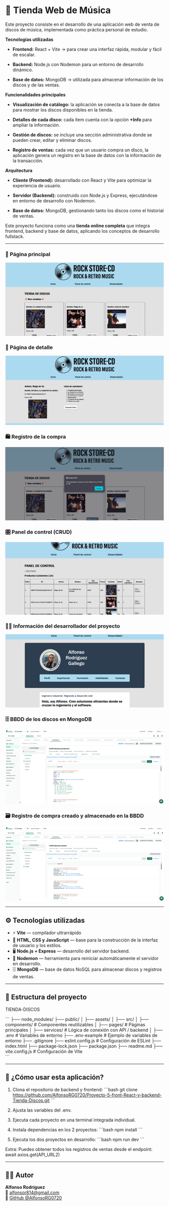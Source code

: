 # 🛒 Tienda Web de Música

Este proyecto consiste en el desarrollo de una aplicación web de venta de discos de música, implementada como práctica personal de estudio.

**Tecnologías utilizadas**

- **Frontend:** React + Vite → para crear una interfaz rápida, modular y fácil de escalar.

- **Backend:** Node.js con Nodemon para un entorno de desarrollo dinámico.

- **Base de datos:** MongoDB → utilizada para almacenar información de los discos y de las ventas.

**Funcionalidades principales**

- **Visualización de catálogo:** la aplicación se conecta a la base de datos para mostrar los discos disponibles en la tienda.

- **Detalles de cada disco:** cada ítem cuenta con la opción **+Info** para ampliar la información.

- **Gestión de discos:** se incluye una sección administrativa donde se pueden crear, editar y eliminar discos.

- **Registro de ventas:** cada vez que un usuario compra un disco, la aplicación genera un registro en la base de datos con la información de la transacción.

**Arquitectura**

- **Cliente (Frontend):** desarrollado con React y Vite para optimizar la experiencia de usuario.

- **Servidor (Backend):** construido con Node.js y Express, ejecutándose en entorno de desarrollo con Nodemon.

- **Base de datos:** MongoDB, gestionando tanto los discos como el historial de ventas.

Este proyecto funciona como una **tienda online completa** que integra frontend, backend y base de datos, aplicando los conceptos de desarrollo fullstack.

---

### 🧾 Página principal
![Página principal](Frontend-React/public/captura1.png)

### 🔎 Página de detalle
![Login](Frontend-React/public/captura2.png)

### 🛍️ Registro de la compra
![Gestión de discos](Frontend-React/public/captura3.png)

### 🎛️ Panel de control (CRUD)
![Editar perfil](Frontend-React/public/captura4.png)

### 👨‍💻 Información del desarrollador del proyecto
![Carrito de compras](Frontend-React/public/captura6.png)

### 🗄️ BBDD de los discos en MongoDB
![Carrito de compras](Frontend-React/public/captura7.png)

### 🗃️ Registro de compra creado y almacenado en la BBDD
![Carrito de compras](Frontend-React/public/captura8.png)

---

## ⚙️ Tecnologías utilizadas

- ⚡ **Vite** — compilador ultrarrápido
- 🧱 **HTML, CSS y JavaScript** — base para la construcción de la interfaz de usuario y los estilos.  
- 🖥️ **Node.js + Express** — desarrollo del servidor backend.  
- 🔄 **Nodemon** — herramienta para reiniciar automáticamente el servidor en desarrollo.  
- 🗄️ **MongoDB** — base de datos NoSQL para almacenar discos y registros de ventas.  

---

## 📁 Estructura del proyecto


TIENDA-DISCOS

\`\`\`
├── node_modules/
├── public/
│ ├── assets/
│
├── src/
│ ├── components/ # Componentes reutilizables
│ ├── pages/ # Páginas principales
│ ├── services/ # Lógica de conexión con API / backend
│
├── .env # Variables de entorno
├── .env-example # Ejemplo de variables de entorno
├── .gitignore
├── eslint.config.js # Configuración de ESLint
├── index.html
├── package-lock.json
├── package.json
├── readme.md
├── vite.config.js # Configuración de Vite               
\`\`\`

---

## 🚀 ¿Cómo usar esta aplicación?

1. Clona el repositorio de backend y frontend:
   \`\`\`bash
   git clone https://github.com/AlfonsoRG0720/Proyecto-5-front-React-y-backend-Tienda-Discos.git
   \`\`\`

2. Ajusta las variables del .env.

3. Ejecuta cada proyecto en una terminal integrada individual.

4. Instala dependencias en los 2 proyectos:
   \`\`\`bash
   npm install
   \`\`\`

5. Ejecuta los dos proyectos en desarrollo:
   \`\`\`bash
   npm run dev
   \`\`\`

Extra: Puedes obtener todos los registros de ventas desde el endpoint:
   await axios.get(API_URL2)


---

## 👨‍💻 Autor

**Alfonso Rodríguez**  
📧 alfonsor814@gmail.com  
🔗 [GitHub @AlfonsoRG0720](https://github.com/AlfonsoRG0720)